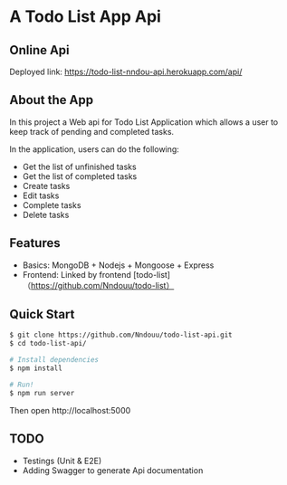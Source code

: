 # A Todo List App Api

## Online Api

Deployed link: https://todo-list-nndou-api.herokuapp.com/api/

## About the App

In this project a Web api for Todo List Application which allows a user to keep track of pending and completed tasks.

In the application, users can do the following:

- Get the list of unfinished tasks
- Get the list of completed tasks
- Create tasks
- Edit tasks
- Complete tasks
- Delete tasks

## Features

- Basics: MongoDB + Nodejs + Mongoose + Express
- Frontend: Linked by frontend [todo-list]（https://github.com/Nndouu/todo-list）

## Quick Start

```sh
$ git clone https://github.com/Nndouu/todo-list-api.git
$ cd todo-list-api/

# Install dependencies
$ npm install

# Run!
$ npm run server
```

Then open http://localhost:5000

## TODO

- Testings (Unit & E2E)
- Adding Swagger to generate Api documentation
